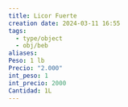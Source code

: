 ```yaml
---
title: Licor Fuerte
creation date: 2024-03-11 16:55
tags:
  - type/object
  - obj/beb
aliases: 
Peso: 1 lb
Precio: "2.000"
int_peso: 1
int_precio: 2000
Cantidad: 1L
---
```

